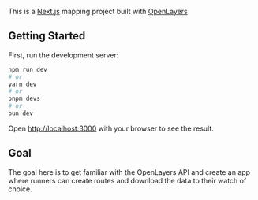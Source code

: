 This is a [Next.js](https://nextjs.org) mapping project built with [OpenLayers](https://openlayers.org/)

## Getting Started

First, run the development server:

```bash
npm run dev
# or
yarn dev
# or
pnpm devs
# or
bun dev
```

Open [http://localhost:3000](http://localhost:3000) with your browser to see the result.

## Goal

The goal here is to get familiar with the OpenLayers API and create an app where runners can create routes and download the data to their watch of choice.

